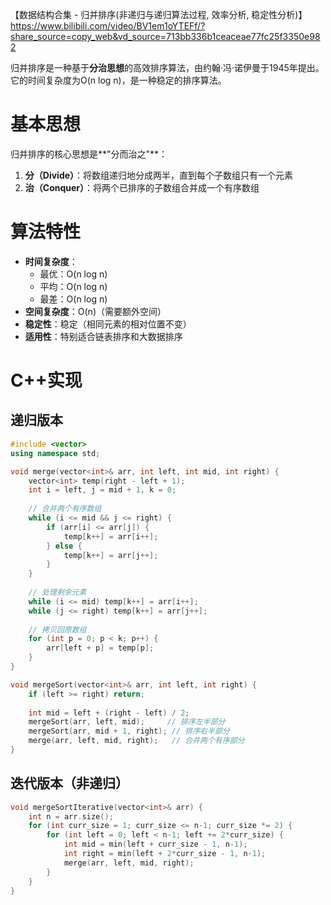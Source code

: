 【数据结构合集 - 归并排序(非递归与递归算法过程, 效率分析, 稳定性分析)】 https://www.bilibili.com/video/BV1em1oYTEFf/?share_source=copy_web&vd_source=713bb336b1ceaceae77fc25f3350e982

归并排序是一种基于**分治思想**的高效排序算法，由约翰·冯·诺伊曼于1945年提出。它的时间复杂度为O(n log n)，是一种稳定的排序算法。

# 基本思想
归并排序的核心思想是**"分而治之"**：
1. **分（Divide）**：将数组递归地分成两半，直到每个子数组只有一个元素
2. **治（Conquer）**：将两个已排序的子数组合并成一个有序数组

# 算法特性
- **时间复杂度**：
    - 最优：O(n log n)
    - 平均：O(n log n)
    - 最差：O(n log n)
- **空间复杂度**：O(n)（需要额外空间）
- **稳定性**：稳定（相同元素的相对位置不变）
- **适用性**：特别适合链表排序和大数据排序


# C++实现
## 递归版本
```cpp
#include <vector>
using namespace std;

void merge(vector<int>& arr, int left, int mid, int right) {
    vector<int> temp(right - left + 1);
    int i = left, j = mid + 1, k = 0;
    
    // 合并两个有序数组
    while (i <= mid && j <= right) {
        if (arr[i] <= arr[j]) {
            temp[k++] = arr[i++];
        } else {
            temp[k++] = arr[j++];
        }
    }
    
    // 处理剩余元素
    while (i <= mid) temp[k++] = arr[i++];
    while (j <= right) temp[k++] = arr[j++];
    
    // 拷贝回原数组
    for (int p = 0; p < k; p++) {
        arr[left + p] = temp[p];
    }
}

void mergeSort(vector<int>& arr, int left, int right) {
    if (left >= right) return;
    
    int mid = left + (right - left) / 2;
    mergeSort(arr, left, mid);     // 排序左半部分
    mergeSort(arr, mid + 1, right); // 排序右半部分
    merge(arr, left, mid, right);   // 合并两个有序部分
}
```
## 迭代版本（非递归）
```cpp
void mergeSortIterative(vector<int>& arr) {
    int n = arr.size();
    for (int curr_size = 1; curr_size <= n-1; curr_size *= 2) {
        for (int left = 0; left < n-1; left += 2*curr_size) {
            int mid = min(left + curr_size - 1, n-1);
            int right = min(left + 2*curr_size - 1, n-1);
            merge(arr, left, mid, right);
        }
    }
}
```

